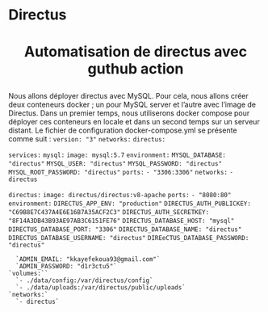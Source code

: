 # Directus

# <p align="center">Automatisation de directus avec guthub action</p>
    
Nous allons déployer directus avec MySQL. Pour cela, nous allons créer deux conteneurs docker ; un pour MySQL server et l’autre avec l’image de Directus. Dans un premier temps, nous utiliserons docker compose pour déployer ces conteneurs en locale et dans un second temps sur un serveur distant.
Le fichier de configuration docker-compose.yml se présente comme suit :
`version: "3"`
`networks:`
  `directus:`

`services:`
  `mysql:`
    `image: mysql:5.7`
    `environment:`
      `MYSQL_DATABASE: "directus"`
      `MYSQL_USER: "directus"`
      `MYSQL_PASSWORD: "directus"`
      `MYSQL_ROOT_PASSWORD: "directus"`
    `ports:`
      `- "3306:3306"`
    `networks:`
          `- directus`

  `directus:`
    `image: directus/directus:v8-apache`
    `ports:`
      `- "8080:80"`
    `environment:`
      `DIRECTUS_APP_ENV: "production"`
      `DIRECTUS_AUTH_PUBLICKEY: "C69B8E7C437A4E6E16B7A35ACF2C3"`
      `DIRECTUS_AUTH_SECRETKEY: "8F14A3DB43B93AE97AB3C6151FE76"`
      `DIRECTUS_DATABASE_HOST: "mysql"`
      `DIRECTUS_DATABASE_PORT: "3306"`
      `DIRECTUS_DATABASE_NAME: "directus"`      `DIRECTUS_DATABASE_USERNAME: "directus"`      `DIREeCTUS_DATABASE_PASSWORD: "directus"`

      `ADMIN_EMAIL: "kkayefekoua93@gmail.com"`
      `ADMIN_PASSWORD: "d1r3ctu5"`
    `volumes:``
      `- ./data/config:/var/directus/config`
      `- ./data/uploads:/var/directus/public/uploads`   
    `networks:`
      `- directus`
 